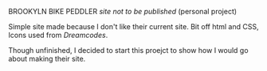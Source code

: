 BROOKYLN BIKE PEDDLER
*site not to be published* (personal project)

Simple site made because I don't like their current site.
Bit off html and CSS, Icons used from *Dreamcodes*.

Though unfinished, I decided to start this proejct to show how I would go about making their site. 


